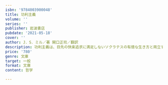 ```yaml
---
isbn: '9784003900048'
title: 功利主義
volume: ''
series: ''
publisher: 岩波書店
pubdate: '2021-05-18'
cover: ''
author: J．S．ミル／著 関口正司／翻訳
description: 功利主義は、目先の快楽追求に満足しないソクラテスの有徳な生き方と両立するのか。ミル円熟期の著作。
price: '780'
genre: 文庫
target: 一般
format: 文庫
content: 哲学

---
```

